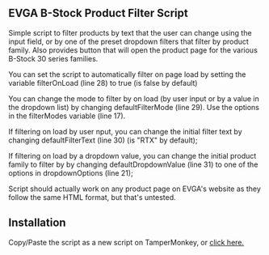 ## EVGA B-Stock Product Filter Script
Simple script to filter products by text that the user can change using the input field, or by one of the preset dropdown filters that filter by product family. Also provides button that will open the product page for the various B-Stock 30 series families.

You can set the script to automatically filter on page load by setting the variable filterOnLoad (line 28) to true (is false by default)

You can change the mode to filter by on load (by user input or by a value in the dropdown list) by changing defaultFilterMode (line 29). Use the options in the filterModes variable (line 17).

If filtering on load by user nput, you can change the initial filter text by changing defaultFilterText (line 30) (is "RTX" by default);

If filtering on load by a dropdown value, you can change the initial product family to filter by by changing defaultDropdownValue (line 31) to one of the options in dropdownOptions (line 21);

Script should actually work on any product page on EVGA's website as they follow the same HTML format, but that's untested.

## Installation
Copy/Paste the script as a new script on TamperMonkey, or [click here.](https://github.com/AndrewB21/bstock-product-filter-script/raw/master/bstock-product-filter-script.user.js)
